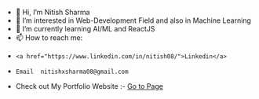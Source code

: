 - 👋 Hi, I’m Nitish Sharma
- 👀 I’m interested in Web-Development Field and also in Machine Learning
- 🌱 I’m currently learning AI/ML and ReactJS
- 📫 How to reach me:
-     <a href="https://www.linkedin.com/in/nitish08/">Linkedin</a>
-     Email  nitishxsharma08@gmail.com
-  Check out My Portfolio Website :- <a href="https://nitish-b2m.github.io/myportfolio.github.io/">Go to Page</a>
<!---
Nitish-B2M/Nitish-B2M is a ✨ special ✨ repository because its `README.md` (this file) appears on your GitHub profile.
You can click the Preview link to take a look at your changes.
--->
